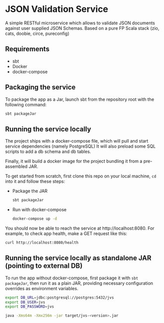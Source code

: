 # JSON Validation Service
A simple RESTful microservice which allows to validate JSON documents against user supplied JSON Schemas.
Based on a pure FP Scala stack (zio, cats, doobie, circe, pureconfig)

## Requirements
- sbt
- Docker
- docker-compose
 
## Packaging the service
To package the app as a Jar, launch sbt from the repository root with the following command: 
```bash
sbt packageJar
```

## Running the service locally
The project ships with a docker-compose file, which will pull and start service dependencies (namely PostgreSQL) 
It will also preload some SQL scripts to add a db schema and db tables.

Finally, it will build a docker image for the project bundling it from a pre-assembled JAR. 

To get started from scratch, first clone this repo on your local machine, `cd` into it and follow these steps:

- Package the JAR
  ```bash
  sbt packageJar
  ```

- Run with docker-compose
  ```bash
  docker-compose up -d
  ```
 
You should now be able to reach the service at http://localhost:8080.
For example, to check app health, make a GET request like this:
```bash
curl http://localhost:8080/health
```

## Running the service locally as standalone JAR (pointing to external DB)
To run the app without docker-compose, first package it with `sbt packageJar`, then run it as a plain JAR,
providing necessary configuration overrides as environment variables.

```bash
export DB_URL=jdbc:postgresql://postgres:5432/jvs
export DB_USER=jvs
export DB_PASSWORD=jvs

java -Xms64m -Xmx256m -jar target/jvs-<version>.jar
```
